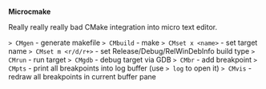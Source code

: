 **Microcmake**

Really really really bad CMake integration into micro text editor.

`> CMgen` - generate makefile
`> CMbuild` - make
`> CMset x <name>` - set target name
`> CMset m <r/d/r+>` - set Release/Debug/RelWinDebInfo build type
`> CMrun` - run target
`> CMgdb` - debug target via GDB
`> CMbr` - add breakpoint
`> CMpts` - print all breakpoints into log buffer (use `> log` to open it)
`> CMvis` - redraw all breakpoints in current buffer pane
